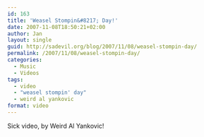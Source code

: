 ```yaml
---
id: 163
title: 'Weasel Stompin&#8217; Day!'
date: 2007-11-08T18:50:21+02:00
author: Jan
layout: single
guid: http://sadevil.org/blog/2007/11/08/weasel-stompin-day/
permalink: /2007/11/08/weasel-stompin-day/
categories:
  - Music
  - Videos
tags:
  - video
  - "weasel stompin' day"
  - weird al yankovic
format: video
---
```

Sick video, by Weird Al Yankovic!

<center>
</center>